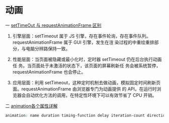 <!--
 * @Author: TerryMin
 * @Date: 2023-02-02 18:53:35
 * @LastEditors: TerryMin
 * @LastEditTime: 2023-02-03 14:08:35
 * @Description: file not
-->
# 动画

一 [setTimeOut 与 requestAnimationFrame 区别](https://blog.csdn.net/weixin_40851188/article/details/89669416)

1. 引擎层面：setTimeout 属于 JS 引擎，存在事件轮询，存在事件队列。requestAnimationFrame 属于 GUI 引擎，发生在渲 染过程的中重绘重排部分，与电脑分辨路保持一致。

2. 性能层面：当页面被隐藏或最小化时，定时器 setTimeout 仍在后台执行动画任 务。当页面处于未激活的状态下，该页面的屏幕刷新任 务会被系统暂停，requestAnimationFrame 也会停止。

3. 应用层面：利用 setTimeout，这种定时机制去做动画，模拟固定时间刷新页面。requestAnimationFrame 由浏览器专门为动画提供 的 API，在运行时浏览器会自动优化方法的调用，在特定性环境下可以有效节省了 CPU 开销。


二 [animation各个属性详解](https://blog.csdn.net/aSuncat/article/details/52588078)

```css
animation: name duration timing-function delay iteration-count direction fill-mode play-state;
```



